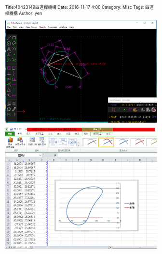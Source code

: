 Title:40423149四連桿機構
Date: 2016-11-17 4:00
Category: Misc
Tags: 四連桿機構
Author: yen


<!-- PELICAN_END_SUMMARY -->
<p><img src="./../1.png" width="800" /></p>

<p><img src="./../2.png" width="800" /></p>